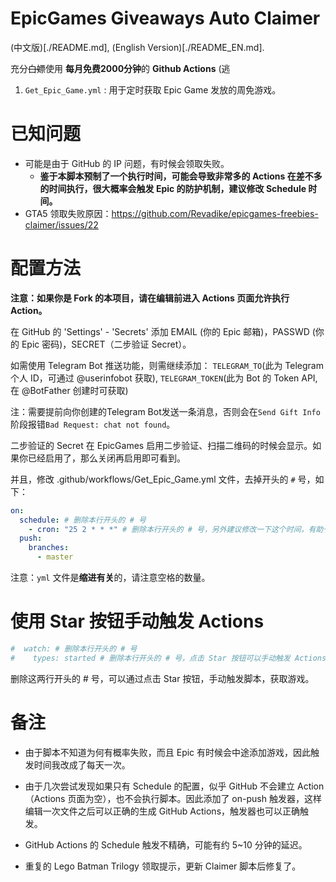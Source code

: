 # EpicGames Giveaways Auto Claimer

(中文版)[./README.md], (English Version)[./README_EN.md].

充分~~白嫖~~使用 **每月免费2000分钟**的 **Github Actions** (逃

1.  `Get_Epic_Game.yml` : 用于定时获取 Epic Game 发放的周免游戏。

# 已知问题

- 可能是由于 GitHub 的 IP 问题，有时候会领取失败。
  - **鉴于本脚本预制了一个执行时间，可能会导致非常多的 Actions 在差不多的时间执行，很大概率会触发 Epic 的防护机制，建议修改 Schedule 时间。**
- GTA5 领取失败原因：https://github.com/Revadike/epicgames-freebies-claimer/issues/22

# 配置方法

**注意：如果你是 Fork 的本项目，请在编辑前进入 Actions 页面允许执行 Action。**

在 GitHub 的 'Settings' - 'Secrets' 添加 EMAIL (你的 Epic 邮箱)，PASSWD (你的 Epic 密码)，SECRET（二步验证 Secret）。

如需使用 Telegram Bot 推送功能，则需继续添加： `TELEGRAM_TO`(此为 Telegram 个人 ID，可通过 @userinfobot 获取), `TELEGRAM_TOKEN`(此为 Bot 的 Token API, 在 @BotFather 创建时可获取)

注：需要提前向你创建的Telegram Bot发送一条消息，否则会在`Send Gift Info`阶段报错`Bad Request: chat not found`。

二步验证的 Secret 在 EpicGames 启用二步验证、扫描二维码的时候会显示。如果你已经启用了，那么关闭再启用即可看到。

并且，修改 .github/workflows/Get_Epic_Game.yml 文件，去掉开头的 `#` 号，如下：

```yaml
on:
  schedule: # 删除本行开头的 # 号
    - cron: "25 2 * * *" # 删除本行开头的 # 号，另外建议修改一下这个时间，有助于减少失败概率。
  push:
    branches:
      - master
```

注意：`yml` 文件是**缩进有关**的，请注意空格的数量。

# 使用 Star 按钮手动触发 Actions

```yaml
#  watch: # 删除本行开头的 # 号
#    types: started # 删除本行开头的 # 号，点击 Star 按钮可以手动触发 Actions
```

删除这两行开头的 # 号，可以通过点击 Star 按钮，手动触发脚本，获取游戏。

# 备注

- 由于脚本不知道为何有概率失败，而且 Epic 有时候会中途添加游戏，因此触发时间我改成了每天一次。

- 由于几次尝试发现如果只有 Schedule 的配置，似乎 GitHub 不会建立 Action（Actions 页面为空），也不会执行脚本。因此添加了 on-push 触发器，这样编辑一次文件之后可以正确的生成 GitHub Actions，触发器也可以正确触发。

- GitHub Actions 的 Schedule 触发不精确，可能有约 5~10 分钟的延迟。

- 重复的 Lego Batman Trilogy 领取提示，更新 Claimer 脚本后修复了。
